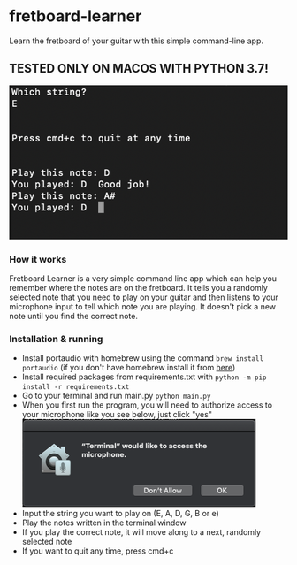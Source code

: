 # fretboard-learner
Learn the fretboard of your guitar with this simple command-line app.

## TESTED ONLY ON MACOS WITH PYTHON 3.7!

![Screenshot from app running in terminal](screenshot.png?raw=true)

### How it works
Fretboard Learner is a very simple command line app which can help you remember where the notes are on the fretboard.
It tells you a randomly selected note that you need to play on your guitar and then listens to your microphone input to tell which note you are playing.
It doesn't pick a new note until you find the correct note.

### Installation & running
- Install portaudio with homebrew using the command `brew install portaudio` (if you don't have homebrew install it from [here](https://brew.sh/))
- Install required packages from requirements.txt with `python -m pip install -r requirements.txt`
- Go to your terminal and run main.py `python main.py`
- When you first run the program, you will need to authorize access to your microphone like you see below, just click "yes"
![Screenshot of microphone authorization](terminal-notification.png?raw=true)
- Input the string you want to play on (E, A, D, G, B or e)
- Play the notes written in the terminal window
- If you play the correct note, it will move along to a next, randomly selected note
- If you want to quit any time, press cmd+c

